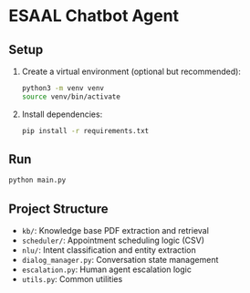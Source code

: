 # ESAAL Chatbot Agent

## Setup

1. Create a virtual environment (optional but recommended):
   ```bash
   python3 -m venv venv
   source venv/bin/activate
   ```
2. Install dependencies:
   ```bash
   pip install -r requirements.txt
   ```

## Run

```bash
python main.py
```

## Project Structure
- `kb/`: Knowledge base PDF extraction and retrieval
- `scheduler/`: Appointment scheduling logic (CSV)
- `nlu/`: Intent classification and entity extraction
- `dialog_manager.py`: Conversation state management
- `escalation.py`: Human agent escalation logic
- `utils.py`: Common utilities
